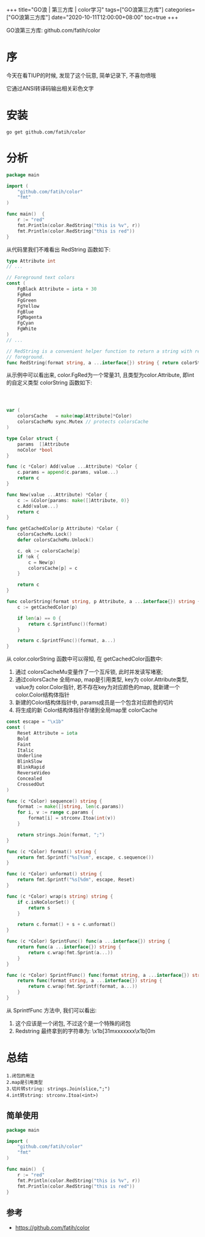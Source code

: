 +++
title="GO浪 | 第三方库 | color学习"
tags=["GO浪第三方库"]
categories=["GO浪第三方库"]
date="2020-10-11T12:00:00+08:00"
toc=true
+++

<!--摘要 -->
GO浪第三方库: github.com/fatih/color
<!--more-->


# 序
今天在看TIUP的时候, 发现了这个玩意, 简单记录下, 不喜勿喷哦

它通过ANSI转译码输出相关彩色文字

# 安装

```shell
go get github.com/fatih/color

```

# 分析

```go
package main

import (
	"github.com/fatih/color"
	"fmt"
)

func main()  {
	r := "red"
	fmt.Println(color.RedString("this is %v", r))
	fmt.Println(color.RedString("this is red"))
}

```

从代码里我们不难看出 RedString 函数如下:
```go
type Attribute int
// ...

// Foreground text colors
const (
	FgBlack Attribute = iota + 30
	FgRed
	FgGreen
	FgYellow
	FgBlue
	FgMagenta
	FgCyan
	FgWhite
)
// ...

// RedString is a convenient helper function to return a string with red
// foreground.
func RedString(format string, a ...interface{}) string { return colorString(format, FgRed, a...) }

```

从示例中可以看出来, color.FgRed为一个常量31, 且类型为color.Attribute, 即int的自定义类型
colorString 函数如下:
```go



var (
    colorsCache   = make(map[Attribute]*Color)
    colorsCacheMu sync.Mutex // protects colorsCache
)

type Color struct {
	params  []Attribute
	noColor *bool
}

func (c *Color) Add(value ...Attribute) *Color {
	c.params = append(c.params, value...)
	return c
}

func New(value ...Attribute) *Color {
	c := &Color{params: make([]Attribute, 0)}
	c.Add(value...)
	return c
}

func getCachedColor(p Attribute) *Color {
	colorsCacheMu.Lock()
	defer colorsCacheMu.Unlock()

	c, ok := colorsCache[p]
	if !ok {
		c = New(p)
		colorsCache[p] = c
	}

	return c
}

func colorString(format string, p Attribute, a ...interface{}) string {
	c := getCachedColor(p)

	if len(a) == 0 {
		return c.SprintFunc()(format)
	}

	return c.SprintfFunc()(format, a...)
}
```

从 color.colorString 函数中可以得知, 在 getCachedColor函数中: 
1. 通过 colorsCacheMu变量作了一个互斥锁, 此时并发读写堵塞;
2. 通过colorsCache 全局map, map是引用类型, key为 color.Attribute类型, value为 color.Color指针, 若不存在key为对应颜色的map, 就新建一个color.Color结构体指针
3. 新建的Color结构体指针中, params成员是一个包含对应颜色的切片
4. 将生成的新 Color结构体指针存储到全局map里 colorCache

```go
const escape = "\x1b"
const (
	Reset Attribute = iota
	Bold
	Faint
	Italic
	Underline
	BlinkSlow
	BlinkRapid
	ReverseVideo
	Concealed
	CrossedOut
)

func (c *Color) sequence() string {
	format := make([]string, len(c.params))
	for i, v := range c.params {
		format[i] = strconv.Itoa(int(v))
	}

	return strings.Join(format, ";")
}

func (c *Color) format() string {
	return fmt.Sprintf("%s[%sm", escape, c.sequence())
}

func (c *Color) unformat() string {
	return fmt.Sprintf("%s[%dm", escape, Reset)
}

func (c *Color) wrap(s string) string {
	if c.isNoColorSet() {
		return s
	}

	return c.format() + s + c.unformat()
}

func (c *Color) SprintFunc() func(a ...interface{}) string {
	return func(a ...interface{}) string {
		return c.wrap(fmt.Sprint(a...))
	}
}

func (c *Color) SprintfFunc() func(format string, a ...interface{}) string {
	return func(format string, a ...interface{}) string {
		return c.wrap(fmt.Sprintf(format, a...))
	}
}
```

从 SprintfFunc 方法中, 我们可以看出:
1. 这个应该是一个闭包, 不过这个是一个特殊的闭包
2. Redstring 最终拿到的字符串为: \x1b[31mxxxxxxx\x1b[0m

# 总结

```shell
1.闭包的用法
2.map是引用类型
3.切片转string: strings.Join(slice,";")
4.int转string: strconv.Itoa(<int>)
```

## 简单使用

```go
package main

import (
	"github.com/fatih/color"
	"fmt"
)

func main()  {
	r := "red"
	fmt.Println(color.RedString("this is %v", r))
	fmt.Println(color.RedString("this is red"))
}

```

## 参考
+ https://github.com/fatih/color
